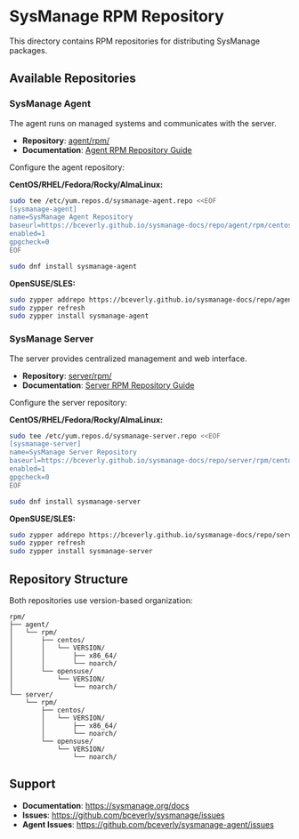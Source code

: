 # SysManage RPM Repository

This directory contains RPM repositories for distributing SysManage packages.

## Available Repositories

### SysManage Agent
The agent runs on managed systems and communicates with the server.

- **Repository**: [agent/rpm/](../agent/rpm/)
- **Documentation**: [Agent RPM Repository Guide](../agent/rpm/README.md)

Configure the agent repository:

**CentOS/RHEL/Fedora/Rocky/AlmaLinux:**
```bash
sudo tee /etc/yum.repos.d/sysmanage-agent.repo <<EOF
[sysmanage-agent]
name=SysManage Agent Repository
baseurl=https://bceverly.github.io/sysmanage-docs/repo/agent/rpm/centos/\$releasever/\$basearch
enabled=1
gpgcheck=0
EOF

sudo dnf install sysmanage-agent
```

**OpenSUSE/SLES:**
```bash
sudo zypper addrepo https://bceverly.github.io/sysmanage-docs/repo/agent/rpm/opensuse sysmanage-agent
sudo zypper refresh
sudo zypper install sysmanage-agent
```

### SysManage Server
The server provides centralized management and web interface.

- **Repository**: [server/rpm/](../server/rpm/)
- **Documentation**: [Server RPM Repository Guide](../server/rpm/README.md)

Configure the server repository:

**CentOS/RHEL/Fedora/Rocky/AlmaLinux:**
```bash
sudo tee /etc/yum.repos.d/sysmanage-server.repo <<EOF
[sysmanage-server]
name=SysManage Server Repository
baseurl=https://bceverly.github.io/sysmanage-docs/repo/server/rpm/centos/\$releasever/\$basearch
enabled=1
gpgcheck=0
EOF

sudo dnf install sysmanage-server
```

**OpenSUSE/SLES:**
```bash
sudo zypper addrepo https://bceverly.github.io/sysmanage-docs/repo/server/rpm/opensuse sysmanage-server
sudo zypper refresh
sudo zypper install sysmanage-server
```

## Repository Structure

Both repositories use version-based organization:

```
rpm/
├── agent/
│   └── rpm/
│       ├── centos/
│       │   └── VERSION/
│       │       ├── x86_64/
│       │       └── noarch/
│       └── opensuse/
│           └── VERSION/
│               └── noarch/
└── server/
    └── rpm/
        ├── centos/
        │   └── VERSION/
        │       ├── x86_64/
        │       └── noarch/
        └── opensuse/
            └── VERSION/
                └── noarch/
```

## Support

- **Documentation**: https://sysmanage.org/docs
- **Issues**: https://github.com/bceverly/sysmanage/issues
- **Agent Issues**: https://github.com/bceverly/sysmanage-agent/issues
